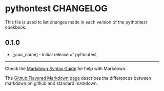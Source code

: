 # pythontest CHANGELOG

This file is used to list changes made in each version of the pythontest cookbook.

## 0.1.0
- [your_name] - Initial release of pythontest

- - -
Check the [Markdown Syntax Guide](http://daringfireball.net/projects/markdown/syntax) for help with Markdown.

The [Github Flavored Markdown page](http://github.github.com/github-flavored-markdown/) describes the differences between markdown on github and standard markdown.
